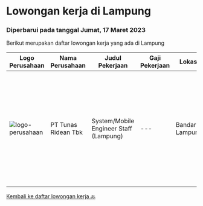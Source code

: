 
  # Lowongan kerja di Lampung

  ### Diperbarui pada tanggal Jumat, 17 Maret 2023

  Berikut merupakan daftar lowongan kerja yang ada di Lampung

  |Logo Perusahaan | Nama Perusahaan | Judul Pekerjaan | Gaji Pekerjaan | Lokasi | Deskripsi | Tanggal diunggah | Pranala |
  | -------------- | --------------- | --------------- | --------- | --------- | -------------- | ------- | ----------- |
  |![logo-perusahaan](https://image-service-cdn.seek.com.au/bfa0499587c60523d092c92bf1eac2d3255c059c/ee4dce1061f3f616224767ad58cb2fc751b8d2dc)|PT Tunas Ridean Tbk|System/Mobile Engineer Staff (Lampung)|---|Bandar Lampung|Deskripsi Pekerjaan :  Membangun Aplikasi Mobile, IT Product &amp; Services sesuai dengan kualitas standar dapat digunakan oleh seluruh user &amp;...|Jumat, 03 Maret 2023|https://www.jobstreet.co.id/id/job/system-mobile-engineer-staff-lampung-4248267?token=0~814d64aa-6806-42f8-acfe-5cddac6c1c35&sectionRank=1&jobId=jobstreet-id-job-4248267|


  [Kembali ke daftar lowongan kerja 🔙](../README.md#daftar-lowongan-kerja)
  